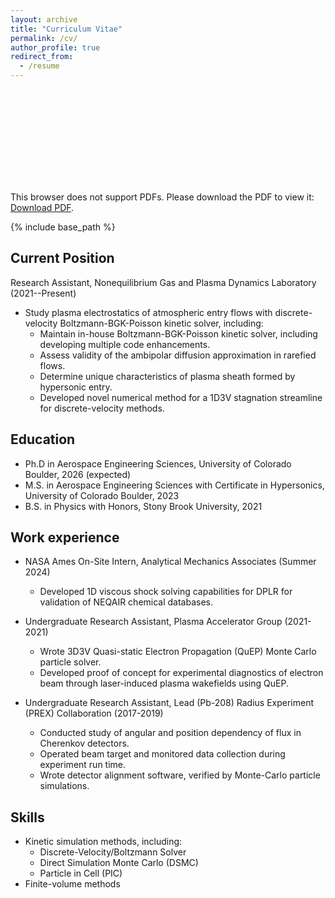 ```yaml
---
layout: archive
title: "Curriculum Vitae"
permalink: /cv/
author_profile: true
redirect_from:
  - /resume
---
```


<object data="http://marisapetrusky.github.io/files/petrusky_cv.pdf" type="application/pdf" width="700px" height="700px">
    <embed src="http://marisapetrusky.github.io/files/petrusky_cv.pdf">
        <p>This browser does not support PDFs. Please download the PDF to view it: <a href="http://marisapetrusky.github.io/files/petrusky_cv.pdf">Download PDF</a>.</p>
    </embed>
</object>

{% include base_path %}
## Current Position
Research Assistant, Nonequilibrium Gas and Plasma Dynamics Laboratory (2021--Present)
  * Study plasma electrostatics of atmospheric entry flows with discrete-velocity Boltzmann-BGK-Poisson kinetic solver, including:
    * Maintain in-house Boltzmann-BGK-Poisson kinetic solver, including developing multiple code enhancements.
    * Assess validity of the ambipolar diffusion approximation in rarefied flows.
    * Determine unique characteristics of plasma sheath formed by hypersonic entry.
    * Developed novel numerical method for a 1D3V stagnation streamline for discrete-velocity methods. 

## Education
* Ph.D in Aerospace Engineering Sciences, University of Colorado Boulder, 2026 (expected)
* M.S. in Aerospace Engineering Sciences with Certificate in Hypersonics, University of Colorado Boulder, 2023
* B.S. in Physics with Honors, Stony Brook University, 2021

## Work experience
* NASA Ames On-Site Intern, Analytical Mechanics Associates (Summer 2024)
  * Developed 1D viscous shock solving capabilities for DPLR for validation of NEQAIR chemical databases.

* Undergraduate Research Assistant, Plasma Accelerator Group (2021-2021)
  * Wrote 3D3V Quasi-static Electron Propagation (QuEP) Monte Carlo particle solver.
  * Developed proof of concept for experimental diagnostics of electron beam through laser-induced plasma wakefields using QuEP.

* Undergraduate Research Assistant, Lead (Pb-208) Radius Experiment (PREX) Collaboration (2017-2019)
  * Conducted study of angular and position dependency of flux in Cherenkov detectors.
  * Operated beam target and monitored data collection during experiment run time.
  * Wrote detector alignment software, verified by Monte-Carlo particle simulations.
  
## Skills
* Kinetic simulation methods, including:
  * Discrete-Velocity/Boltzmann Solver
  * Direct Simulation Monte Carlo (DSMC)
  * Particle in Cell (PIC)
* Finite-volume methods

<!---
## Teaching
  <ul>{% for post in site.teaching reversed %}
    {% include archive-single-cv.html %}
  {% endfor %}</ul>
-->
